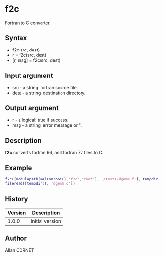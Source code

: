 

# f2c

Fortran to C converter.

## Syntax

- f2c(src, dest)
- r = f2c(src, dest)
- [r, msg] = f2c(src, dest)

## Input argument

 - src - a string: fortran source file.
 - dest - a string: destination directory.

## Output argument

 - r - a logical: true if success.
 - msg - a string: error message or ''.

## Description


  <p><b>f2c</b> converts fortran 66, and fortran 77 files to C.</p>


## Example

```matlab
f2c([modulepath(nelsonroot(),'f2c','root'), '/tests/dgemm.f'], tempdir());
fileread([tempdir(), 'dgemm.c'])
```

## History

|Version|Description|
|------|------|
|1.0.0|initial version|


## Author

Allan CORNET



